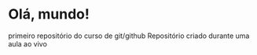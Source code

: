# Olá, mundo!

primeiro repositório do curso de git/github
Repositório criado durante uma aula ao vivo

